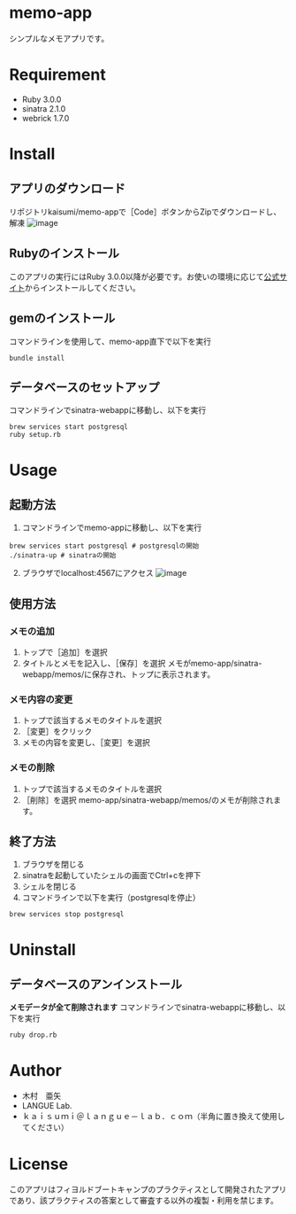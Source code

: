 # memo-app
シンプルなメモアプリです。

# Requirement
- Ruby 3.0.0
- sinatra 2.1.0
- webrick 1.7.0

# Install
## アプリのダウンロード
リポジトリkaisumi/memo-appで［Code］ボタンからZipでダウンロードし、解凍
![image](https://user-images.githubusercontent.com/39044468/146695298-5e260bc9-8d5d-42a9-a5fb-5f09cd139d90.png)
## Rubyのインストール
このアプリの実行にはRuby 3.0.0以降が必要です。お使いの環境に応じて[公式サイト](https://www.ruby-lang.org/ja/)からインストールしてください。
## gemのインストール
コマンドラインを使用して、memo-app直下で以下を実行
```
bundle install
```
## データベースのセットアップ
コマンドラインでsinatra-webappに移動し、以下を実行
```
brew services start postgresql
ruby setup.rb
```

# Usage
## 起動方法
1. コマンドラインでmemo-appに移動し、以下を実行
```
brew services start postgresql # postgresqlの開始
./sinatra-up # sinatraの開始
```
2. ブラウザでlocalhost:4567にアクセス
![image](https://user-images.githubusercontent.com/39044468/146695456-1e9ee933-399c-4853-853f-ab4a1dfaa951.png)
## 使用方法
### メモの追加
1. トップで［追加］を選択
2. タイトルとメモを記入し、［保存］を選択
メモがmemo-app/sinatra-webapp/memos/に保存され、トップに表示されます。
### メモ内容の変更
1. トップで該当するメモのタイトルを選択
2. ［変更］をクリック
3. メモの内容を変更し、［変更］を選択
### メモの削除
1. トップで該当するメモのタイトルを選択
2. ［削除］を選択
memo-app/sinatra-webapp/memos/のメモが削除されます。
## 終了方法
1. ブラウザを閉じる
2. sinatraを起動していたシェルの画面でCtrl+cを押下
3. シェルを閉じる
4. コマンドラインで以下を実行（postgresqlを停止）
```
brew services stop postgresql
```

# Uninstall
## データベースのアンインストール
**メモデータが全て削除されます**
コマンドラインでsinatra-webappに移動し、以下を実行
```
ruby drop.rb
```

# Author
- 木村　亜矢
- LANGUE Lab.
- ｋａｉｓｕｍｉ＠ｌａｎｇｕｅ－ｌａｂ．ｃｏｍ（半角に置き換えて使用してください）

# License
このアプリはフィヨルドブートキャンプのプラクティスとして開発されたアプリであり、該プラクティスの答案として審査する以外の複製・利用を禁じます。
